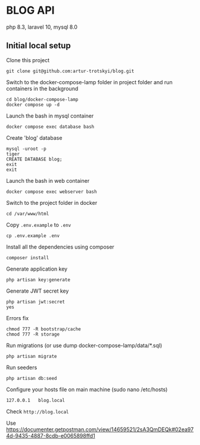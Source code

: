 # BLOG API

php 8.3, laravel 10, mysql 8.0

## Initial local setup

Clone this project

    git clone git@github.com:artur-trotskyi/blog.git

Switch to the docker-compose-lamp folder in project folder and run containers in the background

    cd blog/docker-compose-lamp
    docker compose up -d

Launch the bash in mysql container

    docker compose exec database bash

Create 'blog' database

    mysql -uroot -p
    tiger
    CREATE DATABASE blog;
    exit
    exit

Launch the bash in web container

    docker compose exec webserver bash

Switch to the project folder in docker

    cd /var/www/html

Copy `.env.example` to `.env`

    cp .env.example .env

Install all the dependencies using composer

    composer install

Generate application key

    php artisan key:generate

Generate JWT secret key

    php artisan jwt:secret
    yes

Errors fix

    chmod 777 -R bootstrap/cache
    chmod 777 -R storage

Run migrations (or use dump docker-compose-lamp/data/*.sql)

    php artisan migrate

Run seeders

    php artisan db:seed

Configure your hosts file on main machine (sudo nano /etc/hosts)

    127.0.0.1   blog.local

Check `http://blog.local`

Use https://documenter.getpostman.com/view/14659521/2sA3QmDEQk#02ea974d-9435-4887-8cdb-e0065898ffd1
